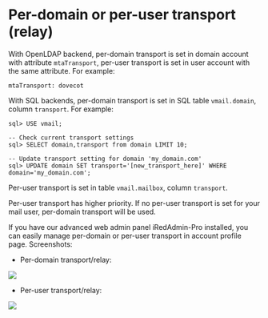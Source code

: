 # Per-domain or per-user transport (relay)

With OpenLDAP backend, per-domain transport is set in domain account with
attribute `mtaTransport`, per-user transport is set in user account with
the same attribute. For example:

```
mtaTransport: dovecot
```

With SQL backends, per-domain transport is set in SQL table `vmail.domain`,
column `transport`. For example:

```
sql> USE vmail;

-- Check current transport settings
sql> SELECT domain,transport from domain LIMIT 10;

-- Update transport setting for domain 'my_domain.com'
sql> UPDATE domain SET transport='[new_transport_here]' WHERE domain='my_domain.com';
```

Per-user transport is set in table `vmail.mailbox`, column `transport`.

Per-user transport has higher priority. If no per-user transport is set
for your mail user, per-domain transport will be used.

If you have our advanced web admin panel iRedAdmin-Pro installed, you can
easily manage per-domain or per-user transport in account profile page.
Screenshots:

* Per-domain transport/relay:

![](../images/iredadmin/domain_profile_relay.png)

* Per-user transport/relay:

![](../images/iredadmin/user_profile_relay.png)
